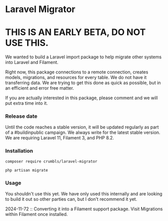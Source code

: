 #  Laravel Migrator

# THIS IS AN EARLY BETA, DO NOT USE THIS.

We wanted to build a Laravel import package to help migrate other systems into Laravel and Filament.

Right now, this package connections to a remote connection, creates models, migrations, and resources for
every table. We do not have it transferring data.  We are trying to get this done as quick as possible, but in
an efficient and error free matter.

If you are actually interested in this package, please comment and we will put extra time into it.

### Release date
Until the code reaches a stable version, it will be updated regularly as part of a #buildinpublic campaign.
We always write for the latest stable version.  We are requiring Laravel 11, Filament 3, and PHP 8.2.


### Installation

`composer require crumbls/laravel-migrator`

`php artisan migrate`

### Usage

You shouldn't use this yet.  We have only used this internally and are looking to build it out 
so other parties can, but I don't recommend it yet.

2024-11-72 :: Converting it into a Filament support package. Visit Migrations within Filament once installed.